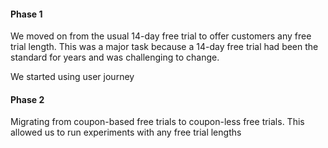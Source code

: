 #### Phase 1
We moved on from the usual 14-day free trial to offer customers any free trial length. This was a major task because a 14-day free trial had been the standard for years and was challenging to change.

We started using user journey

#### Phase 2
Migrating from coupon-based free trials to coupon-less free trials. This allowed us to run experiments with any free trial lengths